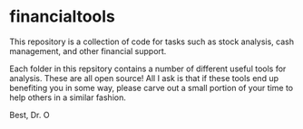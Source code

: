 # financialtools
This repository is a collection of code for tasks such as stock analysis, cash management, and other financial support.

Each folder in this repsitory contains a number of different useful tools for analysis. These are all open source! All I ask is that if these tools end up benefiting you in some way, please carve out a small portion of your time to help others in a similar fashion.

Best,
Dr. O
